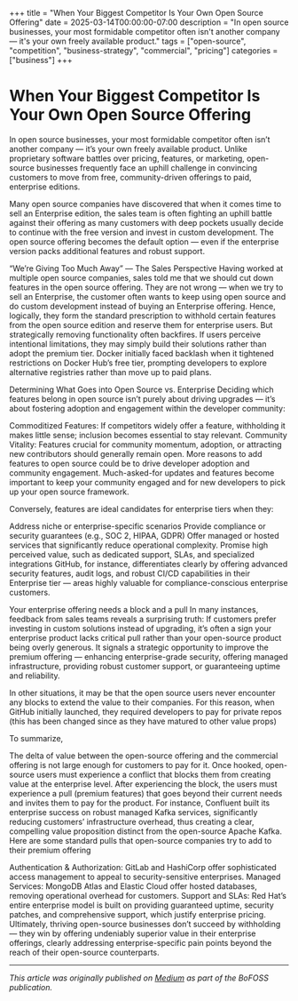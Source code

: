 +++
title = "When Your Biggest Competitor Is Your Own Open Source Offering"
date = 2025-03-14T00:00:00-07:00
description = "In open source businesses, your most formidable competitor often isn't another company — it's your own freely available product."
tags = ["open-source", "competition", "business-strategy", "commercial", "pricing"]
categories = ["business"]
+++

# When Your Biggest Competitor Is Your Own Open Source Offering

In open source businesses, your most formidable competitor often isn’t another company — it’s your own freely available product. Unlike proprietary software battles over pricing, features, or marketing, open-source businesses frequently face an uphill challenge in convincing customers to move from free, community-driven offerings to paid, enterprise editions.

Many open source companies have discovered that when it comes time to sell an Enterprise edition, the sales team is often fighting an uphill battle against their offering as many customers with deep pockets usually decide to continue with the free version and invest in custom development. The open source offering becomes the default option — even if the enterprise version packs additional features and robust support.

“We’re Giving Too Much Away” — The Sales Perspective
Having worked at multiple open source companies, sales told me that we should cut down features in the open source offering. They are not wrong — when we try to sell an Enterprise, the customer often wants to keep using open source and do custom development instead of buying an Enterprise offering. Hence, logically, they form the standard prescription to withhold certain features from the open source edition and reserve them for enterprise users. But strategically removing functionality often backfires. If users perceive intentional limitations, they may simply build their solutions rather than adopt the premium tier. Docker initially faced backlash when it tightened restrictions on Docker Hub’s free tier, prompting developers to explore alternative registries rather than move up to paid plans.

Determining What Goes into Open Source vs. Enterprise
Deciding which features belong in open source isn’t purely about driving upgrades — it’s about fostering adoption and engagement within the developer community:

Commoditized Features: If competitors widely offer a feature, withholding it makes little sense; inclusion becomes essential to stay relevant.
Community Vitality: Features crucial for community momentum, adoption, or attracting new contributors should generally remain open.
More reasons to add features to open source could be to drive developer adoption and community engagement. Much-asked-for updates and features become important to keep your community engaged and for new developers to pick up your open source framework.

Conversely, features are ideal candidates for enterprise tiers when they:

Address niche or enterprise-specific scenarios
Provide compliance or security guarantees (e.g., SOC 2, HIPAA, GDPR)
Offer managed or hosted services that significantly reduce operational complexity.
Promise high perceived value, such as dedicated support, SLAs, and specialized integrations
GitHub, for instance, differentiates clearly by offering advanced security features, audit logs, and robust CI/CD capabilities in their Enterprise tier — areas highly valuable for compliance-conscious enterprise customers.

Your enterprise offering needs a block and a pull
In many instances, feedback from sales teams reveals a surprising truth: If customers prefer investing in custom solutions instead of upgrading, it’s often a sign your enterprise product lacks critical pull rather than your open-source product being overly generous. It signals a strategic opportunity to improve the premium offering — enhancing enterprise-grade security, offering managed infrastructure, providing robust customer support, or guaranteeing uptime and reliability.

In other situations, it may be that the open source users never encounter any blocks to extend the value to their companies. For this reason, when GitHub initially launched, they required developers to pay for private repos (this has been changed since as they have matured to other value props)

To summarize,

The delta of value between the open-source offering and the commercial offering is not large enough for customers to pay for it.
Once hooked, open-source users must experience a conflict that blocks them from creating value at the enterprise level.
After experiencing the block, the users must experience a pull (premium features) that goes beyond their current needs and invites them to pay for the product. For instance, Confluent built its enterprise success on robust managed Kafka services, significantly reducing customers’ infrastructure overhead, thus creating a clear, compelling value proposition distinct from the open-source Apache Kafka.
Here are some standard pulls that open-source companies try to add to their premium offering

Authentication & Authorization: GitLab and HashiCorp offer sophisticated access management to appeal to security-sensitive enterprises.
Managed Services: MongoDB Atlas and Elastic Cloud offer hosted databases, removing operational overhead for customers.
Support and SLAs: Red Hat’s entire enterprise model is built on providing guaranteed uptime, security patches, and comprehensive support, which justify enterprise pricing.
Ultimately, thriving open-source businesses don’t succeed by withholding — they win by offering undeniably superior value in their enterprise offerings, clearly addressing enterprise-specific pain points beyond the reach of their open-source counterparts.

---

*This article was originally published on [Medium](https://medium.com/bofoss) as part of the BoFOSS publication.* 